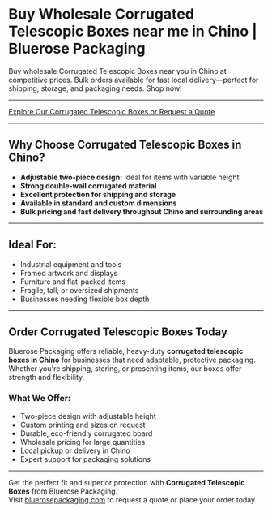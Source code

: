 # Buy Wholesale Corrugated Telescopic Boxes near me in Chino | Bluerose Packaging

Buy wholesale Corrugated Telescopic Boxes near you in Chino at competitive prices. Bulk orders available for fast local delivery—perfect for shipping, storage, and packaging needs. Shop now!

---

[Explore Our Corrugated Telescopic Boxes or Request a Quote](https://www.bluerosepackaging.com/location/chino/)

---

## Why Choose Corrugated Telescopic Boxes in Chino?

- **Adjustable two-piece design:** Ideal for items with variable height  
- **Strong double-wall corrugated material**  
- **Excellent protection for shipping and storage**  
- **Available in standard and custom dimensions**  
- **Bulk pricing and fast delivery throughout Chino and surrounding areas**

---

## Ideal For:

- Industrial equipment and tools  
- Framed artwork and displays  
- Furniture and flat-packed items  
- Fragile, tall, or oversized shipments  
- Businesses needing flexible box depth

---

## Order Corrugated Telescopic Boxes Today

Bluerose Packaging offers reliable, heavy-duty **corrugated telescopic boxes in Chino** for businesses that need adaptable, protective packaging. Whether you're shipping, storing, or presenting items, our boxes offer strength and flexibility.

### What We Offer:

- Two-piece design with adjustable height  
- Custom printing and sizes on request  
- Durable, eco-friendly corrugated board  
- Wholesale pricing for large quantities  
- Local pickup or delivery in Chino  
- Expert support for packaging solutions

---

Get the perfect fit and superior protection with **Corrugated Telescopic Boxes** from Bluerose Packaging.  
Visit [bluerosepackaging.com](https://www.bluerosepackaging.com/product-category/boxes/) to request a quote or place your order today.

